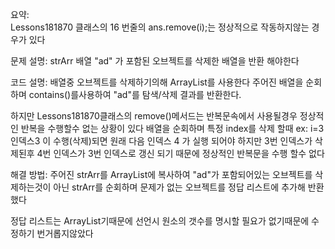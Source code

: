 요약:<br>
Lessons181870 클래스의 16 번줄의
ans.remove(i);는
정상적으로 작동하지않는 경우가 있다

문제 설명:
strArr 배열 "ad" 가 포함된 오브젝트를 삭제한 배열을 반환 해야한다

코드 설명:
배열중 오브젝트를 삭제하기의해 ArrayList를 사용한다
주어진 배열을 순회하며 contains()를사용하여 "ad"를 탐색/삭제
결과를 반환한다.

하지만 Lessons181870클래스의 remove()메서드는
반복문속에서 사용될경우 정상적인 반복을 수행할수 없는 상황이 있다
배열을 순회하며 특정 index를 삭제 할때 ex: i=3
인덱스3 이 수행(삭제)되면 원래 다음 인덱스 4 가 실행 되어야 하지만
3번 인덱스가 삭제된후 4번 인덱스가 3번 인덱스로 갱신 되기 때문에
정상적인 반복문을 수행 할수 없다

해결 방법:
주어진 strArr를 ArrayList에 복사하여
"ad"가 포함되어있는 오브젝트를 삭제하는것이 아닌
strArr를 순회하며 문제가 없는 오브젝트를
정답 리스트에 추가해 반환했다

정답 리스트는 ArrayList기때문에
선언시 원소의 갯수를 명시할 필요가 없기때문에 수정하기 번거롭지않았다 
